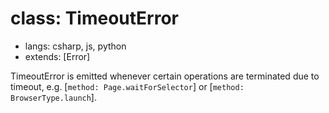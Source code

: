# class: TimeoutError
* langs: csharp, js, python
* extends: [Error]

TimeoutError is emitted whenever certain operations are terminated due to timeout, e.g. [`method:
Page.waitForSelector`] or [`method: BrowserType.launch`].
